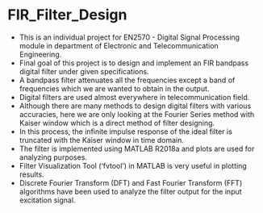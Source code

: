 # FIR_Filter_Design

* This is an individual project for EN2570 - Digital Signal Processing module in department of Electronic and Telecommunication Engineering.
* Final goal of this project is to design and implement an FIR bandpass digital filter under given specifications.
* A bandpass filter attenuates all the frequencies except a band of frequencies which we are wanted to obtain in the output.
* Digital filters are used almost everywhere in telecommunication field.
* Although there are many methods to design digital filters with various accuracies, here we are only looking at the Fourier Series method with Kaiser window which is a direct method of filter designing.
* In this process, the infinite impulse response of the ideal filter is truncated with the Kaiser window in time domain.
* The filter is implemented using MATLAB R2018a and plots are used for analyzing purposes.
* Filter Visualization Tool (‘fvtool’) in MATLAB is very useful in plotting results.
* Discrete Fourier Transform (DFT) and Fast Fourier Transform (FFT) algorithms have been used to analyze the filter output for the input excitation signal.
